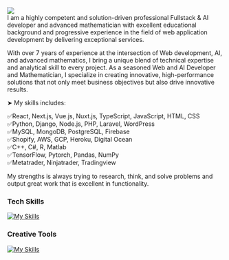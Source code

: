 <a href="https://readme-typing-svg.demolab.com/demo/">
<img src="https://readme-typing-svg.demolab.com/?lines=%20Fullstack%20and%20AI%20developer;%20%20%207%20years%20of%20experience&font=Fira%20Code&width=350&height=45&color=#2ecc71&vCenter=true&pause=3000&size=16"/></a><br>
I am a highly competent and solution-driven professional Fullstack & AI developer and advanced mathematician with excellent educational background and progressive experience in the field of web application development by delivering exceptional services. 

With over 7 years of experience at the intersection of Web development, AI, and advanced mathematics, I bring a unique blend of technical expertise and analytical skill to every project. 
As a seasoned Web and AI Developer and Mathematician, I specialize in creating innovative, high-performance solutions that not only meet business objectives but also drive innovative results.

➤ My skills includes:

✅React, Next.js, Vue.js, Nuxt.js, TypeScript, JavaScript, HTML, CSS<br>
✅Python, Django, Node.js, PHP, Laravel, WordPress<br>
✅MySQL, MongoDB, PostgreSQL, Firebase<br>
✅Shopify,  AWS, GCP, Heroku, Digital Ocean<br>
✅C++, C#, R, Matlab<br>
✅TensorFlow, Pytorch, Pandas, NumPy<br>
✅Metatrader, Ninjatrader, Tradingview<br>

My strengths is always trying to research, think, and solve problems and output great work that is excellent in functionality.

### Tech Skills
[![My Skills](https://skillicons.dev/icons?i=c,cpp,html,css,sass,materialui,tailwind,bootstrap,js,react,nextjs,redux,nodejs,express,mongodb,jquery,webpack,git,python,mysql,aws,vercel,linux,postman,julia,vscode)](https://skillicons.dev)

### Creative Tools
[![My Skills](https://skillicons.dev/icons?i=webflow,wordpress,figma,xd,ps,ai,pr,ae,au,ableton,blender,unreal)](https://skillicons.dev)
